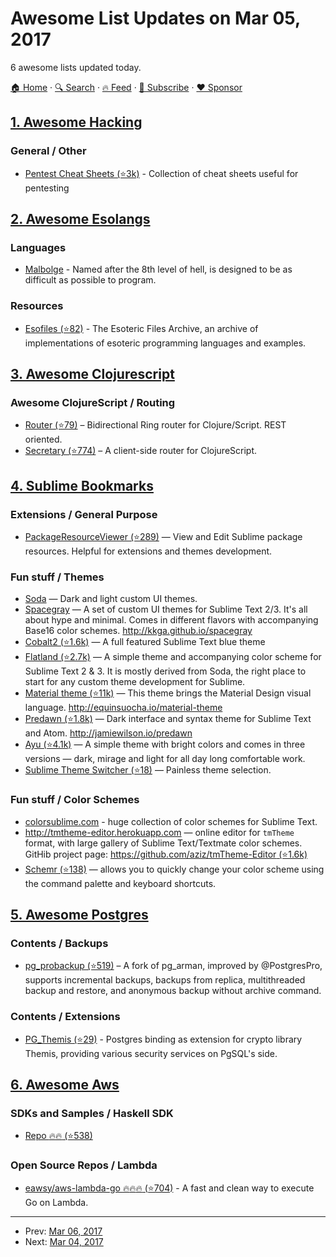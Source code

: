 # Awesome List Updates on Mar 05, 2017

6 awesome lists updated today.

[🏠 Home](/README.md) · [🔍 Search](https://www.trackawesomelist.com/search/) · [🔥 Feed](https://www.trackawesomelist.com/rss.xml) · [📮 Subscribe](https://trackawesomelist.us17.list-manage.com/subscribe?u=d2f0117aa829c83a63ec63c2f&id=36a103854c) · [❤️  Sponsor](https://github.com/sponsors/theowenyoung)



## [1. Awesome Hacking](/content/carpedm20/awesome-hacking/README.md)

### General / Other

*   [Pentest Cheat Sheets (⭐3k)](https://github.com/coreb1t/awesome-pentest-cheat-sheets) - Collection of cheat sheets useful for pentesting

## [2. Awesome Esolangs](/content/angrykoala/awesome-esolangs/README.md)

### Languages

*   [Malbolge](http://www.lscheffer.com/malbolge.shtml) - Named after the 8th level of hell, is designed to be as difficult as possible to program.

### Resources

*   [Esofiles (⭐82)](https://github.com/graue/esofiles) - The Esoteric Files Archive, an archive of implementations of esoteric programming languages and examples.

## [3. Awesome Clojurescript](/content/hantuzun/awesome-clojurescript/README.md)

### Awesome ClojureScript / Routing

*   [Router (⭐79)](https://github.com/darkleaf/router) – Bidirectional Ring router for Clojure/Script. REST oriented.
*   [Secretary (⭐774)](https://github.com/gf3/secretary) – A client-side router for ClojureScript.

## [4. Sublime Bookmarks](/content/dreikanter/sublime-bookmarks/README.md)

### Extensions / General Purpose

*   [PackageResourceViewer (⭐289)](https://github.com/skuroda/PackageResourceViewer) — View and Edit Sublime package resources. Helpful for extensions and themes development.

### Fun stuff / Themes

*   [Soda](http://buymeasoda.github.io/soda-theme/) — Dark and light custom UI themes.
*   [Spacegray](http://kkga.github.io/spacegray/) — A set of custom UI themes for Sublime Text 2/3. It's all about hype and minimal. Comes in different flavors with accompanying Base16 color schemes. <http://kkga.github.io/spacegray>
*   [Cobalt2 (⭐1.6k)](https://github.com/wesbos/cobalt2) — A full featured Sublime Text blue theme
*   [Flatland (⭐2.7k)](https://github.com/thinkpixellab/flatland) — A simple theme and accompanying color scheme for Sublime Text 2 & 3. It is mostly derived from Soda, the right place to start for any custom theme development for Sublime.
*   [Material theme (⭐11k)](https://github.com/equinusocio/material-theme) — This theme brings the Material Design visual language. <http://equinsuocha.io/material-theme>
*   [Predawn (⭐1.8k)](https://github.com/jamiewilson/predawn) — Dark interface and syntax theme for Sublime Text and Atom. <http://jamiewilson.io/predawn>
*   [Ayu (⭐4.1k)](https://github.com/dempfi/ayu) — A simple theme with bright colors and comes in three versions — dark, mirage and light for all day long comfortable work.
*   [Sublime Theme Switcher (⭐18)](https://github.com/chmln/sublime-text-theme-switcher-menu) — Painless theme selection.

### Fun stuff / Color Schemes

*   [colorsublime.com](http://colorsublime.com) - huge collection of color schemes for Sublime Text.
*   <http://tmtheme-editor.herokuapp.com> — online editor for `tmTheme` format, with large gallery of Sublime Text/Textmate color schemes. GitHib project page: [https://github.com/aziz/tmTheme-Editor (⭐1.6k)](https://github.com/aziz/tmTheme-Editor)
*   [Schemr (⭐138)](https://github.com/benweier/Schemr) — allows you to quickly change your color scheme using the command palette and keyboard shortcuts.

## [5. Awesome Postgres](/content/dhamaniasad/awesome-postgres/README.md)

### Contents / Backups

*   [pg\_probackup (⭐519)](https://github.com/postgrespro/pg_probackup) – A fork of pg\_arman, improved by @PostgresPro, supports incremental backups, backups from replica, multithreaded backup and restore, and anonymous backup without archive command.

### Contents / Extensions

*   [PG\_Themis (⭐29)](https://github.com/cossacklabs/pg_themis) - Postgres binding as extension for crypto library Themis, providing various security services on PgSQL's side.

## [6. Awesome Aws](/content/donnemartin/awesome-aws/README.md)

### SDKs and Samples / Haskell SDK

*   [Repo :fire::fire: (⭐538)](https://github.com/brendanhay/amazonka)

### Open Source Repos / Lambda

*   [eawsy/aws-lambda-go :fire::fire::fire: (⭐704)](https://github.com/eawsy/aws-lambda-go) - A fast and clean way to execute Go on Lambda.

---

- Prev: [Mar 06, 2017](/content/2017/03/06/README.md)
- Next: [Mar 04, 2017](/content/2017/03/04/README.md)